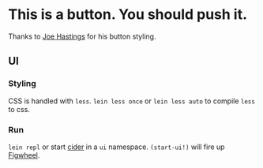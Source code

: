 # This is a button. You should push it.

Thanks to [Joe Hastings](https://codepen.io/JoeHastings/pen/MwoOeW/) for his button styling.

## UI

### Styling

CSS is handled with `less`.
`lein less once` or `lein less auto` to compile `less` to css.

### Run
`lein repl` or start [cider](https://github.com/clojure-emacs/cider) in a `ui` namespace.
`(start-ui!)` will fire up [Figwheel](https://github.com/bhauman/lein-figwheel).
